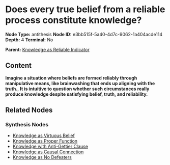 # Does every true belief from a reliable process constitute knowledge?

**Node Type:** antithesis
**Node ID:** e3bb515f-5a40-4d7c-9062-1a404acde114
**Depth:** 4
**Terminal:** No

**Parent:** [Knowledge as Reliable Indicator](knowledge-as-reliable-indicator-synthesis-ab11a2a1-52e1-49a9-a7cc-e3f9c6c40703.md)

## Content

**Imagine a situation where beliefs are formed reliably through manipulative means, like brainwashing that ends up aligning with the truth.**, **It is intuitive to question whether such circumstances really produce knowledge despite satisfying belief, truth, and reliability.**

## Related Nodes

### Synthesis Nodes

- [Knowledge as Virtuous Belief](knowledge-as-virtuous-belief-synthesis-77fb57a9-a44a-4b1a-b97c-5099ee058f6d.md)
- [Knowledge as Proper Function](knowledge-as-proper-function-synthesis-a93c553f-29a1-46cc-a303-075124db802d.md)
- [Knowledge with Anti-Gettier Clause](knowledge-with-anti-gettier-clause-synthesis-e87438eb-2454-418e-bd84-a513fe7c698b.md)
- [Knowledge as Causal Connection](knowledge-as-causal-connection-synthesis-357cbd2e-dd53-4b25-80e9-af658c03f1fe.md)
- [Knowledge as No Defeaters](knowledge-as-no-defeaters-synthesis-2d7556f2-e0b6-410c-9f06-c206616f616f.md)
